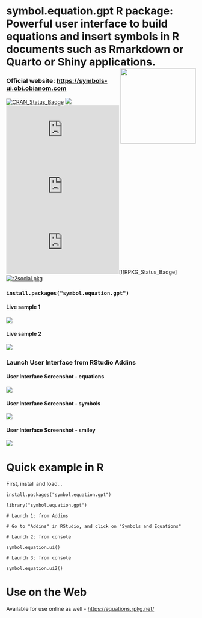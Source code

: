 # symbol.equation.gpt R package: Powerful user interface to build equations and insert symbols in R documents such as Rmarkdown or Quarto or Shiny applications.<img src="https://symbols-ui.obi.obianom.com/logo.png" align="right" width="200">

### Official website: https://symbols-ui.obi.obianom.com

[![CRAN\_Status\_Badge](https://img.shields.io/badge/RPKG-published-orange)](https://rnetwork.obi.obianom.com/package/symbol.equation.gpt) <img src="https://rpkg.net/pub-age/symbol.equation.gpt"> [![CRAN\_Status\_Badge](https://www.r-pkg.org/badges/version/symbol.equation.gpt)](https://cran.r-project.org/package=symbol.equation.gpt) [![](https://cranlogs.r-pkg.org/badges/symbol.equation.gpt)](https://cran.r-project.org/package=symbol.equation.gpt) [![](https://cranlogs.r-pkg.org/badges/grand-total/symbol.equation.gpt)](https://cran.r-project.org/package=symbol.equation.gpt)[![RPKG\_Status\_Badge][![r2social pkg](https://rpkg.net/rpkg/symbol.equation.gpt/green)](https://rpkg.net/package/symbol.equation.gpt)

### `install.packages("symbol.equation.gpt")`


#### Live sample 1

![](https://symbols-ui.obi.obianom.com/vids/SYMBOLS.EQUATIONS.OPEN3.gif)

#### Live sample 2

![](https://symbols-ui.obi.obianom.com/vids/SYMBOLS.EQUATIONS.OPEN2.gif)


### Launch User Interface from RStudio Addins

#### User Interface Screenshot - equations

![](https://symbols-ui.obi.obianom.com/assets/equationrpkg1.png)


#### User Interface Screenshot - symbols

![](https://symbols-ui.obi.obianom.com/assets/equationrpkg3.png)

#### User Interface Screenshot - smiley

![](https://symbols-ui.obi.obianom.com/assets/equationrpkg2.png)



# Quick example in R 

First, install and load...

```
install.packages("symbol.equation.gpt")

library("symbol.equation.gpt")

# Launch 1: from Addins

# Go to "Addins" in RStudio, and click on "Symbols and Equations"

# Launch 2: from console

symbol.equation.ui()

# Launch 3: from console

symbol.equation.ui2()

```


# Use on the Web

Available for use online as well  - https://equations.rpkg.net/
